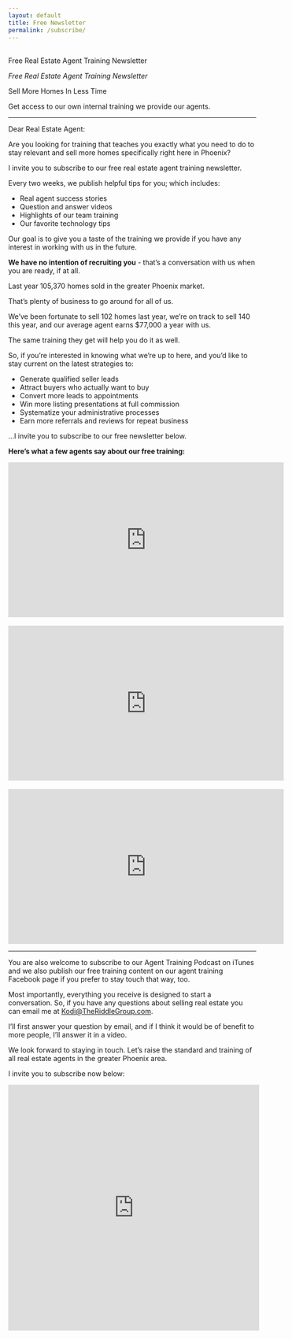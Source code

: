 ```yaml
---
layout: default
title: Free Newsletter
permalink: /subscribe/
---
```

<br>
<div class="whitespace"></div>
<div class="recruiting-page">
<div class="letterhead"><span id="letterhead">Free Real Estate Agent Training Newsletter</span>
<p id="letterhead-subtitle"><em>Free Real Estate Agent Training Newsletter</em></p>
<div id="letterhead-title">Sell More Homes In Less Time</div>
<p>Get access to our own internal training we provide our agents.</p></div>
<hr>
<p>Dear Real Estate Agent:</p>

<p>Are you looking for training that teaches you exactly what you need to do to stay relevant and sell more homes specifically right here in Phoenix?</p>

<p>I invite you to subscribe to our free real estate agent training newsletter.</p>

<p>Every two weeks, we publish helpful tips for you; which includes:
<ul class="indent">
<li>Real agent success stories</li>
<li>Question and answer videos</li>
<li>Highlights of our team training</li>
<li>Our favorite technology tips</li>
</ul></p>

<p>Our goal is to give you a taste of the training we provide if you have any interest in working with us in the future.</p>

<p><strong>We have no intention of recruiting you</strong> - that’s a conversation with us when you are ready, if at all.</p>

<p>Last year 105,370 homes sold in the greater Phoenix market.</p>

<p>That’s plenty of business to go around for all of us.</p>

<p>We’ve been fortunate to sell 102 homes last year, we’re on track to sell 140 this year, and our average agent earns $77,000 a year with us.</p>

<p>The same training they get will help you do it as well.</p>

<p>So, if you’re interested in knowing what we’re up to here, and you’d like to stay current on the latest strategies to:
<ul class="indent">
<li>Generate qualified seller leads</li>
<li>Attract buyers who actually want to buy</li>
<li>Convert more leads to appointments</li>
<li>Win more listing presentations at full commission</li>
<li>Systematize your administrative processes</li>
<li>Earn more referrals and reviews for repeat business</li>
</ul></p>

<p>…I invite you to subscribe to our free newsletter below.</p>

<p><b>Here’s what a few agents say about our free training:</b></p>

<iframe width="560" height="315" src="https://www.youtube.com/embed/G_PHr_0ChSE" title="YouTube video player" frameborder="0" allow="accelerometer; autoplay; clipboard-write; encrypted-media; gyroscope; picture-in-picture" allowfullscreen></iframe>
<br><br>
<iframe width="560" height="315" src="https://www.youtube.com/embed/pVINFXPq36E" title="YouTube video player" frameborder="0" allow="accelerometer; autoplay; clipboard-write; encrypted-media; gyroscope; picture-in-picture" allowfullscreen></iframe>
<br><br>
<iframe width="560" height="315" src="https://www.youtube.com/embed/Rswac1EYUbs" title="YouTube video player" frameborder="0" allow="accelerometer; autoplay; clipboard-write; encrypted-media; gyroscope; picture-in-picture" allowfullscreen></iframe>

<hr>

<p>You are also welcome to subscribe to our Agent Training Podcast on iTunes and we also publish our free training content on our agent training Facebook page if you prefer to stay touch that way, too.</p>

<p>Most importantly, everything you receive is designed to start a conversation. So, if you have any questions about selling real estate you can email me at <a href="mailto:Kodi@TheRiddleGroup.com">Kodi@TheRiddleGroup.com</a>.</p>

<p>I’ll first answer your question by email, and if I think it would be of benefit to more people, I’ll answer it in a video.</p>

<p>We look forward to staying in touch. Let’s raise the standard and training of all real estate agents in the greater Phoenix area.</p>

<p>I invite you to subscribe now below:</p>


<iframe src="https://signup.e2ma.net/signup/1866324/1808631/" width="510" height="500" frameborder="0" scrolling="no"></iframe>

</div>
